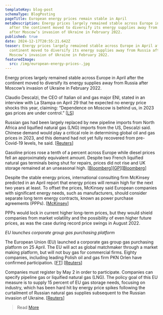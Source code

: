 ```yaml
---
templateKey: blog-post
schemaType: BlogPosting
pageTitle: European energy prices remain stable in April
metaDescription: Energy prices largely remained stable across Europe in April
  after the continent moved to diversify its energy supplies away from Russia
  after Moscow’s invasion of Ukraine in February 2022.
published: true
date: 2024-12-17T20:55:21.642Z
teaser: Energy prices largely remained stable across Europe in April after the
  continent moved to diversify its energy supplies away from Russia after
  Moscow’s invasion of Ukraine in February 2022.
featuredImage:
  src: /img/european-energy-prices-.jpg
---
```

Energy prices largely remained stable across Europe in April after the continent moved to diversify its energy supplies away from Russia after Moscow’s invasion of Ukraine in February 2022.

Claudio Descalzi, the CEO of Italian oil and gas major ENI, stated in an interview with La Stampa on April 29 that he expected no energy price shocks this year, claiming: “Dependence on Moscow is behind us, in 2023 gas prices are under control.” [[LS](https://email.cpg-online.de/t/d-l-zuitujy-l-hky/)]

Russian gas had been largely replaced by new pipeline imports from North Africa and liquified natural gas (LNG) imports from the US, Descalzi said. Chinese demand would play a critical role in determining global oil and gas prices in 2023, and this demand had not yet fully recovered from pre-Covid-19 levels, he said. [[Reuters](https://email.cpg-online.de/t/d-l-zuitujy-l-hkj/)]

Gasoline prices rose a tenth of a percent across Europe while diesel prices fell an approximately equivalent amount. Despite two French liquified natural gas terminals being shut for repairs, prices did not rise and UK storage remained at an unseasonal high. [[Bloomberg](https://email.cpg-online.de/t/d-l-zuitujy-l-hkt/)][[GP](https://email.cpg-online.de/t/d-l-zuitujy-l-hki/)][[Bloomberg](https://email.cpg-online.de/t/d-l-zuitujy-l-hkd/)]

Despite the stable energy prices, international consulting firm McKinsey predicted in an April report that energy prices will remain high for the next two years at least. To offset the prices, McKinsey said European companies with significant energy needs, such as manufacturers, should consider separate long term energy contracts, known as power purchase agreements (PPPs). [[McKinsey](https://email.cpg-online.de/t/d-l-zuitujy-l-hkh/)]

PPPs would lock in current higher long-term prices, but they would shield companies from market volatility and the possibility of even higher future prices, as was the case during record price swings in August 2022.

*EU launches corporate group gas purchasing platform*

The European Union (EU) launched a corporate gas group gas purchasing platform on 25 April. The EU will act as global matchmaker through a market making platform, but will not buy gas for commercial firms. Eighty companies, including leading Polish oil and gas firm PKN Orlen have confirmed participation. [[FT](https://email.cpg-online.de/t/d-l-zuitujy-l-hkk/)] [[Reuters](https://email.cpg-online.de/t/d-l-zuitujy-l-hku/)]

Companies must register by May 2 in order to participate. Companies can specify pipeline gas or liquified natural gas (LNG). The policy goal of this EU measure is to supply 15 percent of EU gas storage needs, focusing on industry, which has been hard hit by energy price spikes following the curtailment of Russian natural gas supplies subsequent to the Russian invasion of Ukraine. [[Reuters](https://email.cpg-online.de/t/d-l-zuitujy-l-hul/)]

> R﻿ead [More](https://email.cpg-online.de/t/d-E1662C61C18D6EF62540EF23F30FEDED)